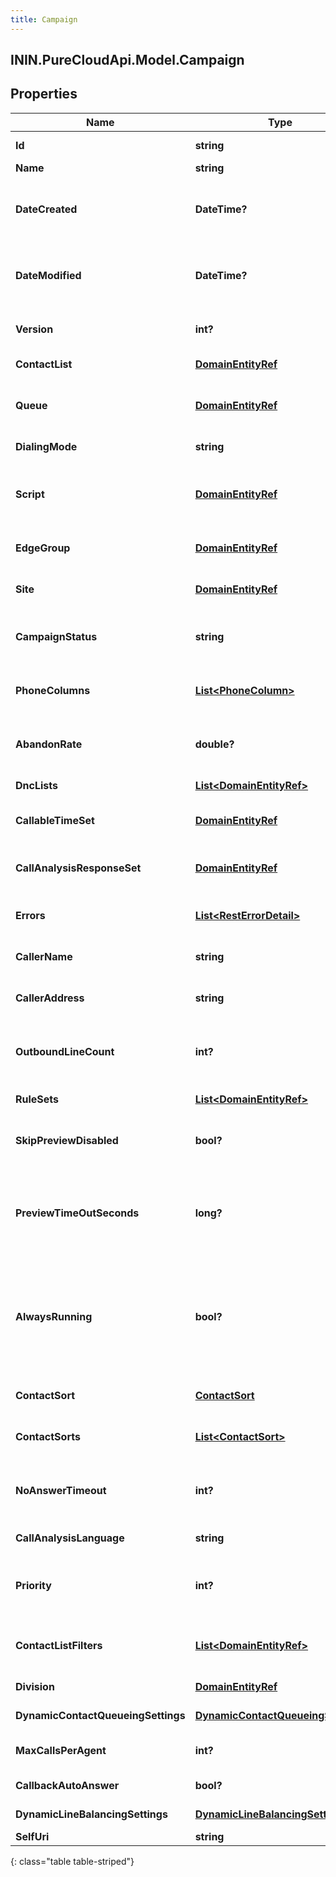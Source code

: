 ```yaml
---
title: Campaign
---
```

## ININ.PureCloudApi.Model.Campaign

## Properties

|Name | Type | Description | Notes|
|------------ | ------------- | ------------- | -------------|
| **Id** | **string** | The globally unique identifier for the object. | [optional] |
| **Name** | **string** | The name of the Campaign. | |
| **DateCreated** | **DateTime?** | Creation time of the entity. Date time is represented as an ISO-8601 string. For example: yyyy-MM-ddTHH:mm:ss[.mmm]Z | [optional] |
| **DateModified** | **DateTime?** | Last modified time of the entity. Date time is represented as an ISO-8601 string. For example: yyyy-MM-ddTHH:mm:ss[.mmm]Z | [optional] |
| **Version** | **int?** | Required for updates, must match the version number of the most recent update | [optional] |
| **ContactList** | [**DomainEntityRef**](DomainEntityRef.html) | The ContactList for this Campaign to dial. | |
| **Queue** | [**DomainEntityRef**](DomainEntityRef.html) | The Queue for this Campaign to route calls to. Required for all dialing modes except agentless. | [optional] |
| **DialingMode** | **string** | The strategy this Campaign will use for dialing. | |
| **Script** | [**DomainEntityRef**](DomainEntityRef.html) | The Script to be displayed to agents that are handling outbound calls. Required for all dialing modes except agentless. | [optional] |
| **EdgeGroup** | [**DomainEntityRef**](DomainEntityRef.html) | The EdgeGroup that will place the calls. Required for all dialing modes except preview. | [optional] |
| **Site** | [**DomainEntityRef**](DomainEntityRef.html) | The identifier of the site to be used for dialing; can be set in place of an edge group. | [optional] |
| **CampaignStatus** | **string** | The current status of the Campaign. A Campaign may be turned &#39;on&#39; or &#39;off&#39;. Required for updates. | [optional] |
| **PhoneColumns** | [**List&lt;PhoneColumn&gt;**](PhoneColumn.html) | The ContactPhoneNumberColumns on the ContactList that this Campaign should dial. | |
| **AbandonRate** | **double?** | The targeted compliance abandon rate percentage. Required for power and predictive campaigns. | [optional] |
| **DncLists** | [**List&lt;DomainEntityRef&gt;**](DomainEntityRef.html) | DncLists for this Campaign to check before placing a call. | [optional] |
| **CallableTimeSet** | [**DomainEntityRef**](DomainEntityRef.html) | The callable time set for this campaign to check before placing a call. | [optional] |
| **CallAnalysisResponseSet** | [**DomainEntityRef**](DomainEntityRef.html) | The call analysis response set to handle call analysis results from the edge. Required for all dialing modes except preview. | [optional] |
| **Errors** | [**List&lt;RestErrorDetail&gt;**](RestErrorDetail.html) | A list of current error conditions associated with the campaign. | [optional] |
| **CallerName** | **string** | The caller id name to be displayed on the outbound call. | |
| **CallerAddress** | **string** | The caller id phone number to be displayed on the outbound call. | |
| **OutboundLineCount** | **int?** | The number of outbound lines to be concurrently dialed. Only applicable to non-preview campaigns; only required for agentless. | [optional] |
| **RuleSets** | [**List&lt;DomainEntityRef&gt;**](DomainEntityRef.html) | Rule sets to be applied while this campaign is dialing. | [optional] |
| **SkipPreviewDisabled** | **bool?** | Whether or not agents can skip previews without placing a call. Only applicable for preview campaigns. | [optional] |
| **PreviewTimeOutSeconds** | **long?** | The number of seconds before a call will be automatically placed on a preview. A value of 0 indicates no automatic placement of calls. Only applicable to preview campaigns. | [optional] |
| **AlwaysRunning** | **bool?** | Indicates (when true) that the campaign will remain on after contacts are depleted, allowing additional contacts to be appended/added to the contact list and processed by the still-running campaign. The campaign can still be turned off manually. | [optional] |
| **ContactSort** | [**ContactSort**](ContactSort.html) | The order in which to sort contacts for dialing, based on a column. | [optional] |
| **ContactSorts** | [**List&lt;ContactSort&gt;**](ContactSort.html) | The order in which to sort contacts for dialing, based on up to four columns. | [optional] |
| **NoAnswerTimeout** | **int?** | How long to wait before dispositioning a call as &#39;no-answer&#39;. Default 30 seconds. Only applicable to non-preview campaigns. | [optional] |
| **CallAnalysisLanguage** | **string** | The language the edge will use to analyze the call. | [optional] |
| **Priority** | **int?** | The priority of this campaign relative to other campaigns that are running on the same queue. 5 is the highest priority, 1 the lowest. | [optional] |
| **ContactListFilters** | [**List&lt;DomainEntityRef&gt;**](DomainEntityRef.html) | Filter to apply to the contact list before dialing. Currently a campaign can only have one filter applied. | [optional] |
| **Division** | [**DomainEntityRef**](DomainEntityRef.html) | The division this campaign belongs to. | [optional] |
| **DynamicContactQueueingSettings** | [**DynamicContactQueueingSettings**](DynamicContactQueueingSettings.html) | Settings for dynamic queueing of contacts. | [optional] |
| **MaxCallsPerAgent** | **int?** | The maximum number of calls that can be placed per agent on this campaign | [optional] |
| **CallbackAutoAnswer** | **bool?** | The option manages the auto-answer callback calls | [optional] |
| **DynamicLineBalancingSettings** | [**DynamicLineBalancingSettings**](DynamicLineBalancingSettings.html) | Dynamic line balancing settings | [optional] |
| **SelfUri** | **string** | The URI for this object | [optional] |
{: class="table table-striped"}


